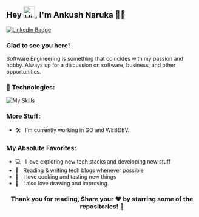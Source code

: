 ## Hey <img alt="Hi" src="./images/Hi.gif" width="30px" />, I'm Ankush Naruka 👨‍💻

[![Linkedin Badge](https://img.shields.io/badge/-LinkedIn-0e76a8?style=flat-square&logo=Linkedin&logoColor=white)](https://www.linkedin.com/in/ankush-naruka-93761732a/)
  
### Glad to see you here! &nbsp;

Software Engineering is something that coincides with my passion and hobby. Always up for a discussion on software, business, and other opportunities.
  
### 🔧 Technologies:
[![My Skills](https://skillicons.dev/icons?i=c,cpp,cs,py,html,css,javascript,express,mongodb,postman,unreal,blender,go,git,github,bash,java,obsidian,angular,react,ts,androidstudio,firebase,kotlin,notion,unity,nodejs,arduino,autocad,aws,bootstrap,tailwind,cmake,discord,django,dotnet,flask,fastapi,figma,gcp,&theme=dark)](https://skillicons.dev)

### More Stuff:

- 🛠 &nbsp; I’m currently working in GO and WEBDEV.

### My Absolute Favorites:

- 💻 &nbsp; I love exploring new tech stacks and developing new stuff
- 📰 &nbsp; Reading & writing tech blogs whenever possible
- 🍕 &nbsp; I love cooking and tasting new things
- 🎨 &nbsp; I also love drawing and improving.

<div align="center">

### Thank you for reading, Share your ❤️ by starring some of the repositories! 🌟

</div>

